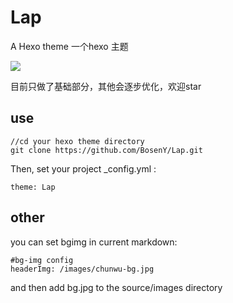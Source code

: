 # Lap

A Hexo theme
一个hexo 主题

![](http://owgraa3f3.bkt.clouddn.com/18-1-25/3789022.jpg)

目前只做了基础部分，其他会逐步优化，欢迎star

## use

```
//cd your hexo theme directory
git clone https://github.com/BosenY/Lap.git
```
Then, set your project _config.yml :

```
theme: Lap
```

## other

you can set bgimg in current markdown:

```
#bg-img config
headerImg: /images/chunwu-bg.jpg

```
and then add bg.jpg to the  source/images directory